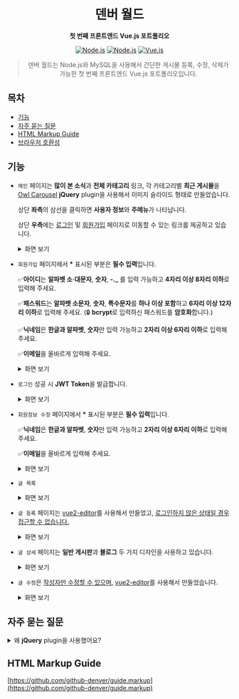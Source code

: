 <h1 align="center">덴버 월드</h1>
<p align="center"><strong>첫 번째 프론트엔드 Vue.js 포트폴리오</strong></p>

<p align="center">
  <a href="https://nodejs.org/ko/" rel="nofollow"><img src="https://img.shields.io/badge/Node.js-339933?style=flat-square&logo=node.js&logoColor=white" alt="Node.js" /></a>
  <a href="https://www.mysql.com/" rel="nofollow"><img src="https://img.shields.io/badge/MySQL-4479A1?style=flat-square&logo=mysql&logoColor=white" alt="Node.js" /></a>
  <a href="https://kr.vuejs.org/" rel="nofollow"><img src="https://img.shields.io/badge/Vue.js-4FC08D?style=flat-square&logo=vue.js&logoColor=white" alt="Vue.js" /></a>
</p>

<blockquote align="center">덴버 월드는 Node.js와 MySQL을 사용해서 간단한 게시물 등록, 수정, 삭제가 가능한 첫 번째 프론트엔드 Vue.js 포트폴리오입니다.</blockquote>

## 목차
* [기능](#기능)
* [자주 묻는 질문](#자주-묻는-질문)
* [HTML Markup Guide](#html-markup-guide)
* [브라우저 호환성](#브라우저-호환성)

## 기능
* `메인` 페이지는 **많이 본 소식**과 **전체 카테고리** 링크, 각 카테고리별 **최근 게시물**을 <a href="https://github.com/OwlCarousel2/OwlCarousel2" rel="nofollow">Owl Carousel</a> **jQuery** plugin을 사용해서 이미지 슬라이드 형태로 만들었습니다.

  상단 **좌측**의 삼선을 클릭하면 **사용자 정보**와 **주메뉴**가 나타납니다.
  
  상단 **우측**에는 [로그인](http://cf24denver.cafe24app.com/member/login) 및 [회원가입](http://cf24denver.cafe24app.com/welcome) 페이지로 이동할 수 있는 링크를 제공하고 있습니다.
  <details>
    <summary>화면 보기</summary>

    ![](https://raw.githubusercontent.com/github-denver/images/master/community/images/001.png)
  </details>
* `회원가입` 페이지에서 **\*** 표시된 부분은 **필수 입력**입니다.

  ✅**아이디**는 **알파벳 소·대문자**, **숫자**, **\-\.\_** 를 입력 가능하고 **4자리 이상 8자리 이하**로 입력해 주세요.

  ✅**패스워드**는 **알파벳 소문자**, **숫자**, **특수문자**를 **하나 이상 포함**하고 **6자리 이상 12자리 이하**로 입력해 주세요. (🔒 **bcrypt**로 입력하신 패스워드를 **암호화**합니다.)

  ✅**닉네임**은 **한글과 알파벳**, **숫자**만 입력 가능하고 **2자리 이상 6자리 이하**로 입력해 주세요.

  ✅**이메일**을 올바르게 입력해 주세요.
  <details>
    <summary>화면 보기</summary>

    ![](https://raw.githubusercontent.com/github-denver/images/master/community/images/002.png)

    ![](https://raw.githubusercontent.com/github-denver/images/master/community/images/003.png)
  </details>
* `로그인` 성공 시 **JWT Token**을 발급합니다.
  <details>
    <summary>화면 보기</summary>

    ![](https://raw.githubusercontent.com/github-denver/images/master/community/images/004.png)
  </details>
* `회원정보 수정` 페이지에서 **\*** 표시된 부분은 **필수 입력**입니다.

  ✅**닉네임**은 **한글과 알파벳**, **숫자**만 입력 가능하고 **2자리 이상 6자리 이하**로 입력해 주세요.

  ✅**이메일**을 올바르게 입력해 주세요.
  <details>
    <summary>화면 보기</summary>

    ![](https://raw.githubusercontent.com/github-denver/images/master/community/images/005.png)
  </details>
* `글 목록`
  <details>
    <summary>화면 보기</summary>

    ![](https://raw.githubusercontent.com/github-denver/images/master/community/images/007.png)

    ![](https://raw.githubusercontent.com/github-denver/images/master/community/images/009.png)
  </details>
* `글 등록` 페이지는 <a href="https://www.vue2editor.com/" rel="nofollow">vue2-editor</a>를 사용해서 만들었고, <ins>로그인하지 않은 상태일 경우 접근할 수 없습니다.</ins>
  <details>
    <summary>화면 보기</summary>

    ![](https://raw.githubusercontent.com/github-denver/images/master/community/images/008.png)
  </details>
* `글 상세` 페이지는 **일반 게시판**과 **블로그** 두 가지 디자인을 사용하고 있습니다.
  <details>
    <summary>화면 보기</summary>

    ![](https://raw.githubusercontent.com/github-denver/images/master/community/images/010.png)
  </details>
* `글 수정`은 <ins>작성자만 수정할 수 있으며,</ins> <a href="https://www.vue2editor.com/" rel="nofollow">vue2-editor</a>를 사용해서 만들었습니다.
  <details>
    <summary>화면 보기</summary>

    ![](https://raw.githubusercontent.com/github-denver/images/master/community/images/011.png)
  </details>
  
## 자주 묻는 질문
<details>
  <summary>왜 <strong>jQuery</strong> plugin을 사용했어요?</summary>

  오래된 서비스일 경우 jQuery를 사용해서 기능을 만든 곳들이 많습니다. 이런 서비스를 SI/SM 업무에서 과감히 jQuery를 걷어내고 처음부터 기능을 만들기에는 솔직히 작업 일정과 검수 일정이 온전하지 못합니다. 😨
  
  그렇기 때문에 실무에서 jQuery로 만들어진 기능을 Vue.js에 적용하는 방법을 알아보기 위해 연습 삼아 사용해 봤습니다. 😄
</details>

## HTML Markup Guide
[https://github.com/github-denver/guide.markup](https://github.com/github-denver/guide.markup)
